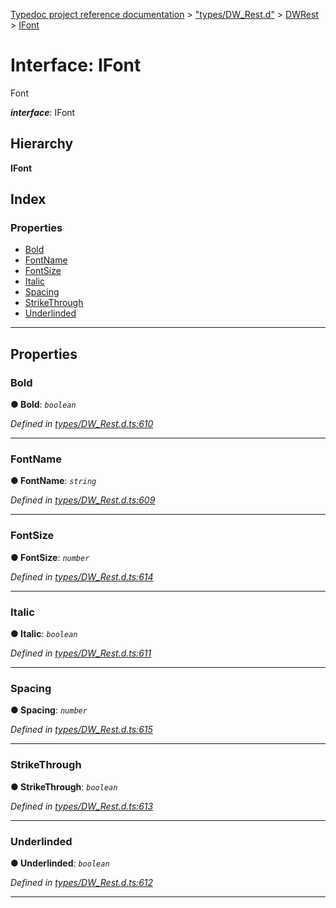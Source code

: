 [Typedoc project reference documentation](../README.md) > ["types/DW_Rest.d"](../modules/_types_dw_rest_d_.md) > [DWRest](../modules/_types_dw_rest_d_.dwrest.md) > [IFont](../interfaces/_types_dw_rest_d_.dwrest.ifont.md)

# Interface: IFont

Font

*__interface__*: IFont

## Hierarchy

**IFont**

## Index

### Properties

* [Bold](_types_dw_rest_d_.dwrest.ifont.md#bold)
* [FontName](_types_dw_rest_d_.dwrest.ifont.md#fontname)
* [FontSize](_types_dw_rest_d_.dwrest.ifont.md#fontsize)
* [Italic](_types_dw_rest_d_.dwrest.ifont.md#italic)
* [Spacing](_types_dw_rest_d_.dwrest.ifont.md#spacing)
* [StrikeThrough](_types_dw_rest_d_.dwrest.ifont.md#strikethrough)
* [Underlinded](_types_dw_rest_d_.dwrest.ifont.md#underlinded)

---

## Properties

<a id="bold"></a>

###  Bold

**● Bold**: *`boolean`*

*Defined in [types/DW_Rest.d.ts:610](https://github.com/DocuWare/REST-Sample-TS/blob/a4697e2/src/types/DW_Rest.d.ts#L610)*

___
<a id="fontname"></a>

###  FontName

**● FontName**: *`string`*

*Defined in [types/DW_Rest.d.ts:609](https://github.com/DocuWare/REST-Sample-TS/blob/a4697e2/src/types/DW_Rest.d.ts#L609)*

___
<a id="fontsize"></a>

###  FontSize

**● FontSize**: *`number`*

*Defined in [types/DW_Rest.d.ts:614](https://github.com/DocuWare/REST-Sample-TS/blob/a4697e2/src/types/DW_Rest.d.ts#L614)*

___
<a id="italic"></a>

###  Italic

**● Italic**: *`boolean`*

*Defined in [types/DW_Rest.d.ts:611](https://github.com/DocuWare/REST-Sample-TS/blob/a4697e2/src/types/DW_Rest.d.ts#L611)*

___
<a id="spacing"></a>

###  Spacing

**● Spacing**: *`number`*

*Defined in [types/DW_Rest.d.ts:615](https://github.com/DocuWare/REST-Sample-TS/blob/a4697e2/src/types/DW_Rest.d.ts#L615)*

___
<a id="strikethrough"></a>

###  StrikeThrough

**● StrikeThrough**: *`boolean`*

*Defined in [types/DW_Rest.d.ts:613](https://github.com/DocuWare/REST-Sample-TS/blob/a4697e2/src/types/DW_Rest.d.ts#L613)*

___
<a id="underlinded"></a>

###  Underlinded

**● Underlinded**: *`boolean`*

*Defined in [types/DW_Rest.d.ts:612](https://github.com/DocuWare/REST-Sample-TS/blob/a4697e2/src/types/DW_Rest.d.ts#L612)*

___

